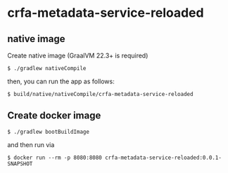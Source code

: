 # crfa-metadata-service-reloaded

## native image

Create native image (GraalVM 22.3+ is required)
```
$ ./gradlew nativeCompile
```

then, you can run the app as follows:
```
$ build/native/nativeCompile/crfa-metadata-service-reloaded
```

## Create docker image
```
$ ./gradlew bootBuildImage
```
and then run via
 
```
$ docker run --rm -p 8080:8080 crfa-metadata-service-reloaded:0.0.1-SNAPSHOT
```
